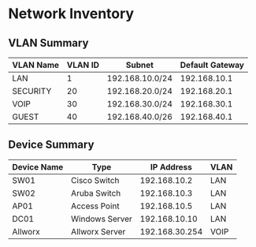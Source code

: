 # Network Inventory

## VLAN Summary

| VLAN Name    | VLAN ID | Subnet           | Default Gateway |
|--------------|---------|------------------|-----------------|
| LAN | 1   | 192.168.10.0/24 | 192.168.10.1 |
| SECURITY | 20   | 192.168.20.0/24 | 192.168.20.1 |
| VOIP | 30   | 192.168.30.0/24 | 192.168.30.1 |
| GUEST | 40   | 192.168.40.0/26 | 192.168.40.1 |


## Device Summary

| Device Name | Type           | IP Address      | VLAN |
|-------------|----------------|-----------------|------|
| SW01 | Cisco Switch | 192.168.10.2 | LAN |
| SW02 | Aruba Switch | 192.168.10.3 | LAN |
| AP01 | Access Point | 192.168.10.5 | LAN |
| DC01 | Windows Server | 192.168.10.10 | LAN |
| Allworx | Allworx Server | 192.168.30.254 | VOIP |
